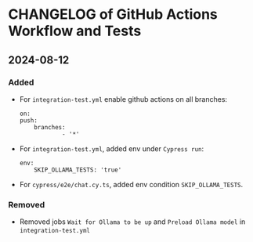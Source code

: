 # CHANGELOG of GitHub Actions Workflow and Tests

## 2024-08-12

### Added

- For `integration-test.yml` enable github actions on all branches:

    ```
    on:
    push:
        branches:
                - '*'
    ```

- For `integration-test.yml`, added env under `Cypress run`:

    ```
    env:
        SKIP_OLLAMA_TESTS: 'true'
    ```

- For `cypress/e2e/chat.cy.ts`, added env condition `SKIP_OLLAMA_TESTS`.

### Removed

- Removed jobs `Wait for Ollama to be up` and `Preload Ollama model` in `integration-test.yml`